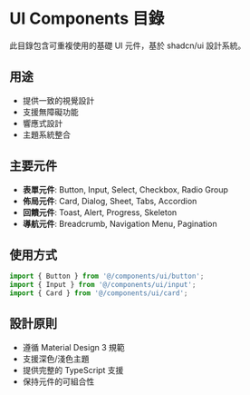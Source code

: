# UI Components 目錄

此目錄包含可重複使用的基礎 UI 元件，基於 shadcn/ui 設計系統。

## 用途

- 提供一致的視覺設計
- 支援無障礙功能
- 響應式設計
- 主題系統整合

## 主要元件

- **表單元件**: Button, Input, Select, Checkbox, Radio Group
- **佈局元件**: Card, Dialog, Sheet, Tabs, Accordion
- **回饋元件**: Toast, Alert, Progress, Skeleton
- **導航元件**: Breadcrumb, Navigation Menu, Pagination

## 使用方式

```typescript
import { Button } from '@/components/ui/button';
import { Input } from '@/components/ui/input';
import { Card } from '@/components/ui/card';
```

## 設計原則

- 遵循 Material Design 3 規範
- 支援深色/淺色主題
- 提供完整的 TypeScript 支援
- 保持元件的可組合性


